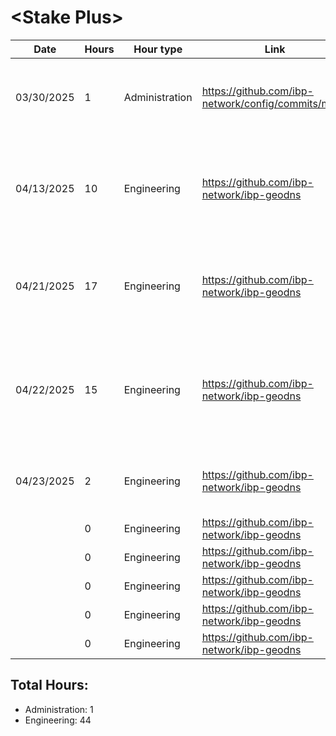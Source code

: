 # \<Stake Plus\>
| Date | Hours | Hour type | Link | Description | 
|---|---|---|---|---|
| 03/30/2025 | 1 | Administration | https://github.com/ibp-network/config/commits/main/ | IBP-Config - Auditing node utilization and updating resource provisioning|
| 04/13/2025 | 10 | Engineering | https://github.com/ibp-network/ibp-geodns | IBP-GeoDNS v2 - Deploying, Documenting, Testing new v2 production servers |
| 04/21/2025 | 17 | Engineering | https://github.com/ibp-network/ibp-geodns | IBP-GeoDNS v2 - Production servers going live, debugging, monitoring |
| 04/22/2025 | 15 | Engineering | https://github.com/ibp-network/ibp-geodns | IBP-GeoDNS v2 - Refactoring code to improve performance, Debugging production nodes |
| 04/23/2025 | 2 | Engineering | https://github.com/ibp-network/ibp-geodns | IBP-GeoDNS v2 - Debugging production nodes |
|  | 0 | Engineering | https://github.com/ibp-network/ibp-geodns | IBP-GeoDNS v2 - |
|  | 0 | Engineering | https://github.com/ibp-network/ibp-geodns | IBP-GeoDNS v2 - |
|  | 0 | Engineering | https://github.com/ibp-network/ibp-geodns | IBP-GeoDNS v2 - |
|  | 0 | Engineering | https://github.com/ibp-network/ibp-geodns | IBP-GeoDNS v2 - |
|  | 0 | Engineering | https://github.com/ibp-network/ibp-geodns | IBP-GeoDNS v2 - |

## Total Hours:
- Administration: 1
- Engineering: 44

